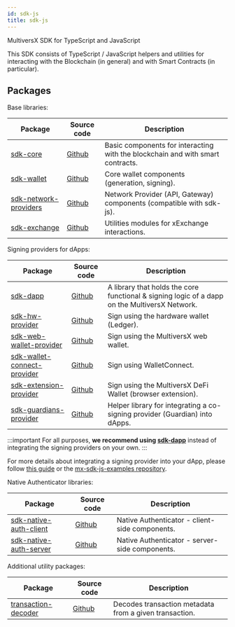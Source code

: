 ```yaml
---
id: sdk-js
title: sdk-js
---
```


[comment]: # "mx-abstract"

MultiversX SDK for TypeScript and JavaScript

This SDK consists of TypeScript / JavaScript helpers and utilities for interacting with the Blockchain (in general) and with Smart Contracts (in particular).

[comment]: # "mx-context-auto"

## Packages

Base libraries:

| Package                                                                                  | Source code                                                         | Description                                                                    |
| ---------------------------------------------------------------------------------------- | ------------------------------------------------------------------- | ------------------------------------------------------------------------------ |
| [sdk-core](https://www.npmjs.com/package/@multiversx/sdk-core)                           | [Github](https://github.com/multiversx/mx-sdk-js-core)              | Basic components for interacting with the blockchain and with smart contracts. |
| [sdk-wallet](https://www.npmjs.com/package/@multiversx/sdk-wallet)                       | [Github](https://github.com/multiversx/mx-sdk-js-wallet)            | Core wallet components (generation, signing).                                  |
| [sdk-network-providers](https://www.npmjs.com/package/@multiversx/sdk-network-providers) | [Github](https://github.com/multiversx/mx-sdk-js-network-providers) | Network Provider (API, Gateway) components (compatible with sdk-js).           |
| [sdk-exchange](https://www.npmjs.com/package/@multiversx/sdk-exchange)                   | [Github](https://github.com/multiversx/mx-sdk-js-exchange)          | Utilities modules for xExchange interactions.                                  |

Signing providers for dApps:

| Package                                                                                              | Source code                                                               | Description                                                                                   |
| ---------------------------------------------------------------------------------------------------- | ------------------------------------------------------------------------- | --------------------------------------------------------------------------------------------- |
| [sdk-dapp](https://www.npmjs.com/package/@multiversx/sdk-dapp)                                       | [Github](https://github.com/multiversx/mx-sdk-dapp)                       | A library that holds the core functional & signing logic of a dapp on the MultiversX Network. |
| [sdk-hw-provider](https://www.npmjs.com/package/@multiversx/sdk-hw-provider)                         | [Github](https://github.com/multiversx/mx-sdk-js-hw-provider)             | Sign using the hardware wallet (Ledger).                                                      |
| [sdk-web-wallet-provider](https://www.npmjs.com/package/@multiversx/sdk-web-wallet-provider)         | [Github](https://github.com/multiversx/mx-sdk-js-web-wallet-provider)     | Sign using the MultiversX web wallet.                                                         |
| [sdk-wallet-connect-provider](https://www.npmjs.com/package/@multiversx/sdk-wallet-connect-provider) | [Github](https://github.com/multiversx/mx-sdk-js-wallet-connect-provider) | Sign using WalletConnect.                                                                     |
| [sdk-extension-provider](https://www.npmjs.com/package/@multiversx/sdk-extension-provider)           | [Github](https://github.com/multiversx/mx-sdk-js-extension-provider)      | Sign using the MultiversX DeFi Wallet (browser extension).                                    |
| [sdk-guardians-provider](https://www.npmjs.com/package/@multiversx/sdk-guardians-provider)           | [Github](https://github.com/multiversx/mx-sdk-js-guardians-provider)      | Helper library for integrating a co-signing provider (Guardian) into dApps.                   |

:::important
For all purposes, **we recommend using [sdk-dapp](/sdk-and-tools/sdk-dapp)** instead of integrating the signing providers on your own.
:::

For more details about integrating a signing provider into your dApp, please follow [this guide](/sdk-and-tools/sdk-js/sdk-js-signing-providers) or the [mx-sdk-js-examples repository](https://github.com/multiversx/mx-sdk-js-examples).

Native Authenticator libraries:

| Package                                                                                    | Source code                                                          | Description                                    |
| ------------------------------------------------------------------------------------------ | -------------------------------------------------------------------- | ---------------------------------------------- |
| [sdk-native-auth-client](https://www.npmjs.com/package/@multiversx/sdk-native-auth-client) | [Github](https://github.com/multiversx/mx-sdk-js-native-auth-client) | Native Authenticator - client-side components. |
| [sdk-native-auth-server](https://www.npmjs.com/package/@multiversx/sdk-native-auth-server) | [Github](https://github.com/multiversx/mx-sdk-js-native-auth-server) | Native Authenticator - server-side components. |

Additional utility packages:

| Package                                                                                  | Source code                                                        | Description                                            |
| ---------------------------------------------------------------------------------------- | ------------------------------------------------------------------ | ------------------------------------------------------ |
| [transaction-decoder](https://www.npmjs.com/package/@multiversx/sdk-transaction-decoder) | [Github](https://github.com/multiversx/mx-sdk-transaction-decoder) | Decodes transaction metadata from a given transaction. |
